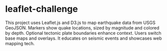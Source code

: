 # leaflet-challenge
This project uses Leaflet.js and D3.js to map earthquake data from USGS GeoJSON. Markers show quake locations, sized by magnitude and colored by depth. Optional tectonic plate boundaries enhance context. Users switch base maps and overlays. It educates on seismic events and showcases web mapping tech.

